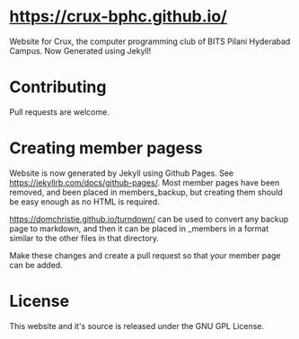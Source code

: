 # https://crux-bphc.github.io/

Website for Crux, the computer programming club of BITS Pilani Hyderabad Campus. Now Generated using Jekyll!

# Contributing

Pull requests are welcome. 

# Creating member pagess
Website is now generated by Jekyll using Github Pages. See https://jekyllrb.com/docs/github-pages/. Most member pages have been removed, and been placed in members_backup, but creating them should be easy enough as no HTML is required.

https://domchristie.github.io/turndown/ can be used to convert any backup page to markdown, and then it can be placed in _members in a format similar to the other files in that directory.

Make these changes and create a pull request so that your member page can be added.

# License

This website and it's source is released under the GNU GPL License.
